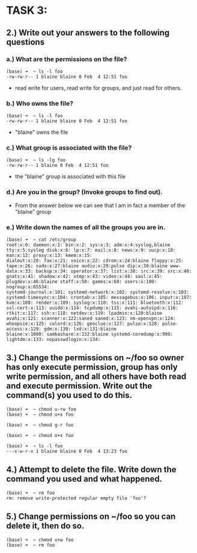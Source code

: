 # TASK 3:
## 2.) Write out your answers to the following questions
### a.) What are the permissions on the file?
```
(base) ➜  ~ ls -l foo
-rw-rw-r-- 1 blaine blaine 0 Feb  4 12:51 foo 
```
- read write for users, read write for groups, and just read for others.
### b.)  Who owns the file?
```
(base) ➜  ~ ls -l foo
-rw-rw-r-- 1 blaine blaine 0 Feb  4 12:51 foo 
```
- "blaine" owns the file
### c.) What group is associated with the file?
```
(base) ➜  ~ ls -lg foo
-rw-rw-r-- 1 blaine 0 Feb  4 12:51 foo
```
- the "blaine" group is associated with this file
### d.) Are you in the group? (Invoke groups to find out).
- From the answer below we can see that I am in fact a member of the "blaine" group
### e.) Write down the names of all the groups you are in.
```
(base) ➜  ~ cat /etc/group
root:x:0: daemon:x:1: bin:x:2: sys:x:3: adm:x:4:syslog,blaine tty:x:5:syslog disk:x:6: lp:x:7: mail:x:8: news:x:9: uucp:x:10: man:x:12: proxy:x:13: kmem:x:15:
dialout:x:20: fax:x:21: voice:x:22: cdrom:x:24:blaine floppy:x:25: tape:x:26: sudo:x:27:blaine audio:x:29:pulse dip:x:30:blaine www-data:x:33: backup:x:34: operator:x:37: list:x:38: irc:x:39: src:x:40: gnats:x:41: shadow:x:42: utmp:x:43: video:x:44: sasl:x:45: plugdev:x:46:blaine staff:x:50: games:x:60: users:x:100: nogroup:x:65534:
systemd-journal:x:101: systemd-network:x:102: systemd-resolve:x:103: systemd-timesync:x:104: crontab:x:105: messagebus:x:106: input:x:107: kvm:x:108: render:x:109: syslog:x:110: tss:x:111: bluetooth:x:112: ssl-cert:x:113: uuidd:x:114: tcpdump:x:115: avahi-autoipd:x:116: rtkit:x:117: ssh:x:118: netdev:x:119: lpadmin:x:120:blaine
avahi:x:121: scanner:x:122:saned saned:x:123: nm-openvpn:x:124: whoopsie:x:125: colord:x:126: geoclue:x:127: pulse:x:128: pulse-access:x:129: gdm:x:130: lxd:x:131:blaine
blaine:x:1000: sambashare:x:132:blaine systemd-coredump:x:999: lightdm:x:133: nopasswdlogin:x:134:
```
## 3.) Change the permissions on ~/foo so owner has only execute permission, group has only write permission, and all others have both read and execute permission. Write out the command(s) you used to do this.
```
(base) ➜  ~ chmod u-rw foo
(base) ➜  ~ chmod u+x foo
```
```
(base) ➜  ~ chmod g-r foo
```
```
(base) ➜  ~ chmod o+x foo
```
```
(base) ➜  ~ ls -l foo
---x-w-r-x 1 blaine blaine 0 Feb  4 13:23 foo
```
## 4.) Attempt to delete the file. Write down the command you used and what happened.
```
(base) ➜  ~ rm foo
rm: remove write-protected regular empty file 'foo'?
```
## 5.) Change permissions on ~/foo so you can delete it, then do so. 
```
(base) ➜  ~ chmod u+w foo 
(base) ➜  ~ rm foo
```